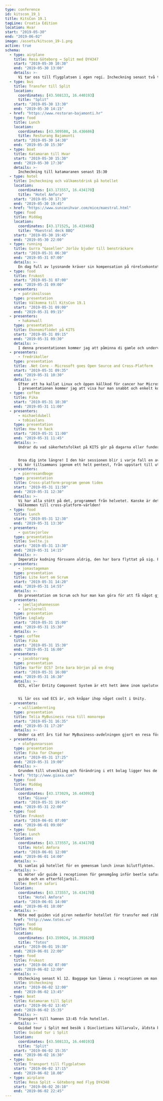 ```yaml
---
type: conference
id: kitscon_19_1
title: KitsCon 19.1
tagLine: Croatia Edition
location: Hvar
start: "2019-05-30"
end: "2019-06-02"
image: /assets/kitscon_19-1.png
active: true
schema:
  - type: airplane
    title: Resa Göteborg → Split med DY4347
    start: "2019-05-30 10:30"
    end: "2019-05-30 13:00"
    details: >-
      Vi tar oss till flygplatsen i egen regi. Incheckning senast två timmar innan avresa.
  - type: bus
    title: Transfer till Split
    location:
      coordinates: [43.508133, 16.440193]
      title: "Split"
    start: "2019-05-30 13:30"
    end: "2019-05-30 14:15"
  - href: "https://www.restoran-bajamonti.hr"
    type: food
    title: Lunch
    location:
      coordinates: [43.509588, 16.436686]
      title: Resturang Bajamonti
    start: "2019-05-30 14:30"
    end: "2019-05-30 15:30"
  - type: boat
    title: Katamaran till Hvar
    start: "2019-05-30 15:30"
    end: "2019-05-30 17:30"
    details: >-
      Incheckning till katamaranen senast 15:30
  - type: hotel
    title: Incheckning och välkomstdrink på hotellet
    location:
      coordinates: [43.173557, 16.434170]
      title: "Hotel Amfora"
    start: "2019-05-30 17:30"
    end: "2019-05-30 19:45"
  - href: "https://www.suncanihvar.com/mice/maestral.html"
    type: food
    title: Middag
    location:
      coordinates: [43.171525, 16.433466]
      title: "Maestral deck BBQ"
    start: "2019-05-30 19:45"
    end: "2019-05-30 22:00"
  - type: running
    title: Gurra "Gasellen" Jorlöv bjuder till bensträckare
    start: "2019-05-31 06:30"
    end: "2019-05-31 07:00"
    details: >-
      En dag full av lyssnande kräver sin kompensation på rörelsekontot. Häng på och kolla på omgivningen innan frukost!
  - type: food
    title: Frukost
    start: "2019-05-31 07:00"
    end: "2019-05-31 09:00"
  - presenters:
      - patriknilsson
    type: presentation
    title: Välkomna till KitsCon 19.1
    start: "2019-05-31 09:00"
    end: "2019-05-31 09:15"
  - presenters:
      - hakanwall
    type: presentation
    title: Ekonomiflödet på KITS
    start: "2019-05-31 09:15"
    end: "2019-05-31 09:30"
    details: >-
      I denna presentationen kommer jag att påminna di gamle och undervisa di nye om varför det är så noga att man loggar sin tid i tid.
  - presenters:
      - fredrikoller
    type: presentation
    title: .Net Core - Microsoft goes Open Source and Cross-Platform
    start: "2019-05-31 09:35"
    end: "2019-05-31 10:30"
    details: >-
      Efter att ha kallat Linux och öppen källkod för cancer har Microsoft ändrat riktning helt och hållet.
      I presentationen kommer jag att visa hur man snabbt och enkelt kommer igång med Microsofts cross platform-ramverk.
  - type: coffee
    title: Fika
    start: "2019-05-31 10:30"
    end: "2019-05-31 11:00"
  - presenters:
      - michaeldubell
      - tobiaslans
    type: presentation
    title: How to hack
    start: "2019-05-31 11:00"
    end: "2019-05-31 11:45"
    details: >-
      Undrar du vad säkerhetsfolket på KITS gör på dagarna eller funderar du på hur man säkerhetsgranskar en webbapplikation?


      Oroa dig inte längre! I den här sessionen blir i varje fall en av dina frågor besvarade. 
      Vi kör tillsammans igenom ett helt pentest, från uppstart till utförande och rapportering med syfte att få så många som möjligt insatta i KITS säkerhetsarbete.
  - presenters:
      - pierresandboge
    type: presentation
    title: Cross-platform-program genom tiden
    start: "2019-05-31 11:50"
    end: "2019-05-31 12:30"
    details: >-
      Vi har alla stött på det, programmet från helvetet. Kanske är det ett installationsprogram från Oracle. Kanske en webbläsare med suddiga bokstäver. Programmet som bryter mot alla konventioner och är en plåga att använda. Måste det vara så, och hur har det sett ut genom tiderna?
      Välkommen till cross-platform-världen!
  - type: food
    title: Lunch
    start: "2019-05-31 12:30"
    end: "2019-05-31 13:30"
  - presenters:
      - gustavjorlov
    type: presentation
    title: Svelte.js
    start: "2019-05-31 13:30"
    end: "2019-05-31 14:15"
    details: >-
      Imperativ kodning försvann aldrig, den har bara flyttat på sig. Från jQuerys guldålder genom Angular, React och slutligen i Svelte har den flyttat bort från det vi faktiskt skriver på tangenterna. Jag jämför uppstickaren Svelte med alternativen och hoppas någon gnista tänds hos de som lärde sig html/css/javascript på den gamla goda tiden men inte orkar hänga med i allt nytt man måste lära sig.
  - presenters:
      - jonastageman
    type: presentation
    title: Lite kort om Scrum
    start: "2019-05-31 14:20"
    end: "2019-05-31 14:55"
    details: >-
      En presentation om Scrum och hur man kan göra för att få något gjort på den kafkains... byråkrathelve..... moderna agila arbetsplatsen.
  - presenters:
      - joellajohannesson
      - larslornell
    type: presentation
    title: Loglady
    start: "2019-05-31 15:00"
    end: "2019-05-31 15:30"
    details: >-
  - type: coffee
    title: Fika
    start: "2019-05-31 15:30"
    end: "2019-05-31 16:00"
  - presenters:
      - jacobtorrang
    type: presentation
    title: Varför ECS? Inte bara början på en drog
    start: "2019-05-31 16:00"
    end: "2019-05-31 16:30"
    details: >-
      ECS, eller Entity Component System är ett hett ämne inom spelutveckling. Tänk inte objekt! Tänk data och beteenden! Ett enklare sätt att parallelisera ditt spel. Även Unity, en av de största spelmotorerna på marknaden har hoppat på hypetåget. De lanserar snart sitt nya ECS-baserade system, men man kan redan nu förhandstesta det. 


      Vi lär oss vad ECS är, och knåpar ihop något coolt i Unity.
  - presenters:
      - williambernting
    type: presentation
    title: Telia MyBusiness resa till monorepo
    start: "2019-05-31 16:35"
    end: "2019-05-31 17:20"
    details: >-
      Under ca ett års tid har MyBusiness-avdelningen gjort en resa för olika tagningar till att migrera till ett monorepo, med syfte att förenkla delbarhet av komponenter, men samtidigt abstrahera bort ramverken och andra lokala beroenden till en så hög grad så man inte behöver följa hårda tekniska krav för nyutveckling. Nu har vi hittat kärleken med Rush som utvecklats av Microsoft för att hantera monorepon, som jag kommer berätta lite mer om hur vi lyckades implementera för oss
  - presenters:
      - olofgunnarsson
    type: presentation
    title: Fika for Change!
    start: "2019-05-31 17:25"
    end: "2019-05-31 19:00"
    details: >-
      Grunden till utveckling och förändring i ett bolag ligger hos de anställda. Därför är det viktigt att vi känner varandra och vet hur våra kollegor tänker och vill utvecklas. Fika for Change är ett ramverk för att kickstarta diskussioner där vi lär känna varandra.
  - href: "http://www.giaxa.com"
    type: food
    title: Middag
    location:
      coordinates: [43.173029, 16.443092]
      title: "Giaxa"
    start: "2019-05-31 19:45"
    end: "2019-05-31 22:00"
  - type: food
    title: Frukost
    start: "2019-06-01 07:00"
    end: "2019-06-01 09:00"
  - type: food
    title: Lunch
    location:
      coordinates: [43.173557, 16.434170]
      title: Hotel Amfora
    start: "2019-06-01 12:00"
    end: "2019-06-01 14:00"
    details: >-
      Vi samlas på hotellet för en gemensam lunch innan bilutflykten.
  - details: >-
      Vi möter vår guide i receptionen för genomgång inför beetle safari.  Vi kommer åka nio bilar + en ledarbil med 
      guide och en efterföljarbil.
    title: Beetle safari
    location:
      coordinates: [43.173557, 16.434170]
      title: "Hotel Amfora"
    start: "2019-06-01 14:00"
    end: "2019-06-01 18:00"
  - details: >-
      Möte med guiden vid piren nedanför hotellet för transfer med ribbåtar till Toto-Palmizana mitt framför restaurangen.
    href: "http://www.totos.eu"
    type: food
    title: Middag
    location:
      coordinates: [43.159024, 16.391620]
      title: "Totos"
    start: "2019-06-01 19:30"
    end: "2019-06-01 22:00"
  - type: food
    title: Frukost
    start: "2019-06-02 07:00"
    end: "2019-06-02 12:00"
  - details: >-
      Utchecking senast kl 12. Baggage kan lämnas i receptionen om man checkar ut tidigare.
    title: Utcheckning
    start: "2019-06-02 12:00"
    end: "2019-06-02 13:45"
  - type: boat
    title: Katamaran till Split
    start: "2019-06-02 13:45"
    end: "2019-06-02 15:35"
    details: >-
      Transport till hamnen 13:45 från hotellet.
  - details: >-
      Guidad tour i Split med besök i Dioclietians källarvalv, äldsta katolska katedralen i världen.
    title: Guidad tur i Split
    location:
      coordinates: [43.508133, 16.440193]
      title: "Split"
    start: "2019-06-02 15:35"
    end: "2019-06-02 16:30"
  - type: bus
    title: Transport till flygplatsen
    start: "2019-06-02 17:15"
    end: "2019-06-02 18.00"
  - type: airplane
    title: Resa Split → Göteborg med Flyg DY4348
    start: "2019-06-02 20:10"
    end: "2019-06-02 22:45"
---
```

